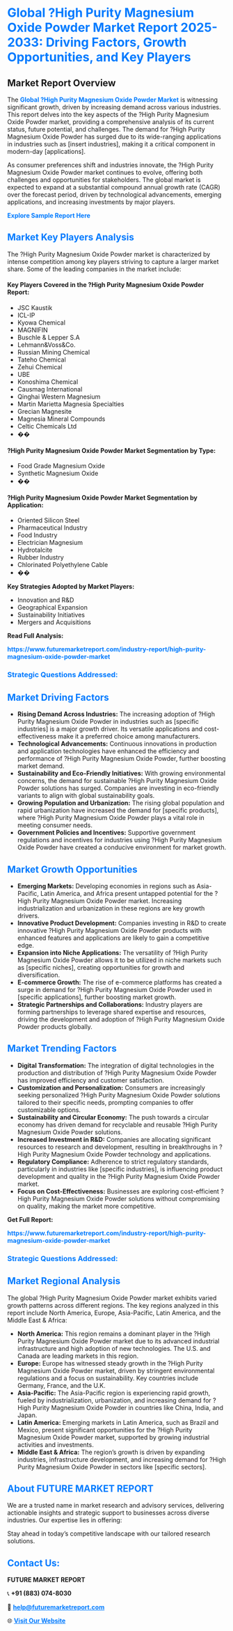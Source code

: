<h1 style="color: #007BFF;">Global ?High Purity Magnesium Oxide Powder Market Report 2025-2033: Driving Factors, Growth Opportunities, and Key Players</h1>

<section id="overview">
<h2>Market Report Overview</h2>
<p>The <a href="https://www.futuremarketreport.com/industry-report/high-purity-magnesium-oxide-powder-market" style="color: #007BFF; text-decoration: none;"><strong>Global ?High Purity Magnesium Oxide Powder Market</strong></a> is witnessing significant growth, driven by increasing demand across various industries. This report delves into the key aspects of the ?High Purity Magnesium Oxide Powder market, providing a comprehensive analysis of its current status, future potential, and challenges. The demand for ?High Purity Magnesium Oxide Powder has surged due to its wide-ranging applications in industries such as [insert industries], making it a critical component in modern-day [applications].</p>
<p>As consumer preferences shift and industries innovate, the ?High Purity Magnesium Oxide Powder market continues to evolve, offering both challenges and opportunities for stakeholders. The global market is expected to expand at a substantial compound annual growth rate (CAGR) over the forecast period, driven by technological advancements, emerging applications, and increasing investments by major players.</p>
</section>

<section id="overview">
<p><a href="https://www.futuremarketreport.com/request-sample/reportId=117452" style="color: #007BFF; text-decoration: none;"><strong>Explore Sample Report Here</strong></a></p>
</section>

<section id="key-players">
<h2 style="color: #007BFF;">Market Key Players Analysis</h2>
<p>The ?High Purity Magnesium Oxide Powder market is characterized by intense competition among key players striving to capture a larger market share. Some of the leading companies in the market include:</p>
<h4>Key Players Covered in the ?High Purity Magnesium Oxide Powder Report:</h4>
<ul><li>JSC Kaustik</li><li>ICL-IP</li><li>Kyowa Chemical</li><li>MAGNIFIN</li><li>Buschle &amp; Lepper S.A</li><li>Lehmann&amp;Voss&amp;Co.</li><li>Russian Mining Chemical</li><li>Tateho Chemical</li><li>Zehui Chemical</li><li>UBE</li><li>Konoshima Chemical</li><li>Causmag International</li><li>Qinghai Western Magnesium</li><li>Martin Marietta Magnesia Specialties</li><li>Grecian Magnesite</li><li>Magnesia Mineral Compounds</li><li>Celtic Chemicals Ltd</li><li>��</li></ul>
<h4>?High Purity Magnesium Oxide Powder Market Segmentation by Type:</h4>
<ul><li>Food Grade Magnesium Oxide</li><li>Synthetic Magnesium Oxide</li><li>��</li></ul>

<h4>?High Purity Magnesium Oxide Powder Market Segmentation by Application:</h4>
<ul><li>Oriented Silicon Steel</li><li>Pharmaceutical Industry</li><li>Food Industry</li><li>Electrician Magnesium</li><li>Hydrotalcite</li><li>Rubber Industry</li><li>Chlorinated Polyethylene Cable</li><li>��</li></ul>
<p><strong>Key Strategies Adopted by Market Players:</strong></p>
<ul>
<li>Innovation and R&D</li>
<li>Geographical Expansion</li>
<li>Sustainability Initiatives</li>
<li>Mergers and Acquisitions</li>
</ul>
</section>

<section>
<p><strong>Read Full Analysis: </strong></p><a href="https://www.futuremarketreport.com/industry-report/high-purity-magnesium-oxide-powder-market" style="color: #007BFF; text-decoration: none;"><strong>https://www.futuremarketreport.com/industry-report/high-purity-magnesium-oxide-powder-market</strong></a>
<h3 style="color: #007BFF;">Strategic Questions Addressed:</h3>
</section>

<section id="driving-factors">
<h2 style="color: #007BFF;">Market Driving Factors</h2>
<ul>
<li><strong>Rising Demand Across Industries:</strong> The increasing adoption of ?High Purity Magnesium Oxide Powder in industries such as [specific industries] is a major growth driver. Its versatile applications and cost-effectiveness make it a preferred choice among manufacturers.</li>
<li><strong>Technological Advancements:</strong> Continuous innovations in production and application technologies have enhanced the efficiency and performance of ?High Purity Magnesium Oxide Powder, further boosting market demand.</li>
<li><strong>Sustainability and Eco-Friendly Initiatives:</strong> With growing environmental concerns, the demand for sustainable ?High Purity Magnesium Oxide Powder solutions has surged. Companies are investing in eco-friendly variants to align with global sustainability goals.</li>
<li><strong>Growing Population and Urbanization:</strong> The rising global population and rapid urbanization have increased the demand for [specific products], where ?High Purity Magnesium Oxide Powder plays a vital role in meeting consumer needs.</li>
<li><strong>Government Policies and Incentives:</strong> Supportive government regulations and incentives for industries using ?High Purity Magnesium Oxide Powder have created a conducive environment for market growth.</li>
</ul>
</section>

<section id="growth-opportunities">
<h2 style="color: #007BFF;">Market Growth Opportunities</h2>
<ul>
<li><strong>Emerging Markets:</strong> Developing economies in regions such as Asia-Pacific, Latin America, and Africa present untapped potential for the ?High Purity Magnesium Oxide Powder market. Increasing industrialization and urbanization in these regions are key growth drivers.</li>
<li><strong>Innovative Product Development:</strong> Companies investing in R&D to create innovative ?High Purity Magnesium Oxide Powder products with enhanced features and applications are likely to gain a competitive edge.</li>
<li><strong>Expansion into Niche Applications:</strong> The versatility of ?High Purity Magnesium Oxide Powder allows it to be utilized in niche markets such as [specific niches], creating opportunities for growth and diversification.</li>
<li><strong>E-commerce Growth:</strong> The rise of e-commerce platforms has created a surge in demand for ?High Purity Magnesium Oxide Powder used in [specific applications], further boosting market growth.</li>
<li><strong>Strategic Partnerships and Collaborations:</strong> Industry players are forming partnerships to leverage shared expertise and resources, driving the development and adoption of ?High Purity Magnesium Oxide Powder products globally.</li>
</ul>
</section>

<section id="trending-factors">
<h2 style="color: #007BFF;">Market Trending Factors</h2>
<ul>
<li><strong>Digital Transformation:</strong> The integration of digital technologies in the production and distribution of ?High Purity Magnesium Oxide Powder has improved efficiency and customer satisfaction.</li>
<li><strong>Customization and Personalization:</strong> Consumers are increasingly seeking personalized ?High Purity Magnesium Oxide Powder solutions tailored to their specific needs, prompting companies to offer customizable options.</li>
<li><strong>Sustainability and Circular Economy:</strong> The push towards a circular economy has driven demand for recyclable and reusable ?High Purity Magnesium Oxide Powder solutions.</li>
<li><strong>Increased Investment in R&D:</strong> Companies are allocating significant resources to research and development, resulting in breakthroughs in ?High Purity Magnesium Oxide Powder technology and applications.</li>
<li><strong>Regulatory Compliance:</strong> Adherence to strict regulatory standards, particularly in industries like [specific industries], is influencing product development and quality in the ?High Purity Magnesium Oxide Powder market.</li>
<li><strong>Focus on Cost-Effectiveness:</strong> Businesses are exploring cost-efficient ?High Purity Magnesium Oxide Powder solutions without compromising on quality, making the market more competitive.</li>
</ul>
</section>

<section>
<p><strong>Get Full Report: </strong></p><a href="https://www.futuremarketreport.com/industry-report/high-purity-magnesium-oxide-powder-market" style="color: #007BFF; text-decoration: none;"><strong>https://www.futuremarketreport.com/industry-report/high-purity-magnesium-oxide-powder-market</strong></a>
<h3 style="color: #007BFF;">Strategic Questions Addressed:</h3>
</section>


<section id="regional-analysis">
<h2 style="color: #007BFF;">Market Regional Analysis</h2>
<p>The global ?High Purity Magnesium Oxide Powder market exhibits varied growth patterns across different regions. The key regions analyzed in this report include North America, Europe, Asia-Pacific, Latin America, and the Middle East & Africa:</p>
<ul>
<li><strong>North America:</strong> This region remains a dominant player in the ?High Purity Magnesium Oxide Powder market due to its advanced industrial infrastructure and high adoption of new technologies. The U.S. and Canada are leading markets in this region.</li>
<li><strong>Europe:</strong> Europe has witnessed steady growth in the ?High Purity Magnesium Oxide Powder market, driven by stringent environmental regulations and a focus on sustainability. Key countries include Germany, France, and the U.K.</li>
<li><strong>Asia-Pacific:</strong> The Asia-Pacific region is experiencing rapid growth, fueled by industrialization, urbanization, and increasing demand for ?High Purity Magnesium Oxide Powder in countries like China, India, and Japan.</li>
<li><strong>Latin America:</strong> Emerging markets in Latin America, such as Brazil and Mexico, present significant opportunities for the ?High Purity Magnesium Oxide Powder market, supported by growing industrial activities and investments.</li>
<li><strong>Middle East & Africa:</strong> The region’s growth is driven by expanding industries, infrastructure development, and increasing demand for ?High Purity Magnesium Oxide Powder in sectors like [specific sectors].</li>
</ul>
</section>

<footer>
<h2 style="color: #007BFF;">About FUTURE MARKET REPORT</h2>
<p>We are a trusted name in market research and advisory services, delivering actionable insights and strategic support to businesses across diverse industries. Our expertise lies in offering:</p>

<p>Stay ahead in today’s competitive landscape with our tailored research solutions.</p>

<h2 style="color: #007BFF;">Contact Us:</h2>
<p><strong>FUTURE MARKET REPORT</strong></p>
<p>📞 <strong>+91 (883) 074-8030</strong></p>
<p>📧 <strong><a href="mailto:help@futuremarketreport.com" style="color: #007BFF;">help@futuremarketreport.com</a></strong></p>
<p>🌐 <strong><a href="https://www.futuremarketreport.com/" style="color: #007BFF;">Visit Our Website</a></strong></p>
</footer>